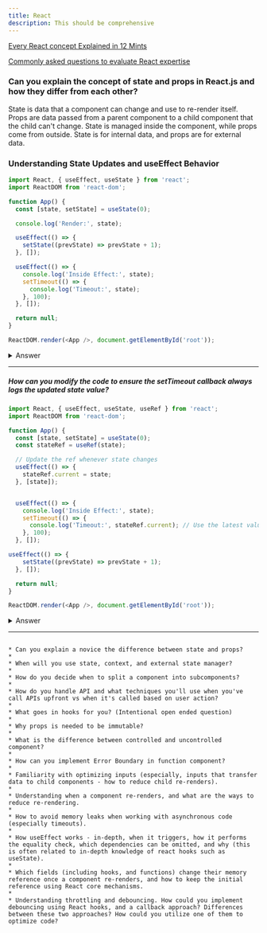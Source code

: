 ```yaml
---
title: React
description: This should be comprehensive
---
```



[Every React concept Explained in 12 Mints](https://www.youtube.com/watch?v=wIyHSOugGGw)


[Commonly asked questions to evaluate React expertise](https://iq.js.org/react)

### Can you explain the concept of state and props in React.js and how they differ from each other?

State is data that a component can change and use to re-render itself. Props are data passed from a parent component to a child component that the child can't change. State is managed inside the component, while props come from outside. State is for internal data, and props are for external data.


### Understanding State Updates and useEffect Behavior


```js
import React, { useEffect, useState } from 'react';
import ReactDOM from 'react-dom';

function App() {
  const [state, setState] = useState(0);

  console.log('Render:', state);

  useEffect(() => {
    setState((prevState) => prevState + 1);
  }, []);

  useEffect(() => {
    console.log('Inside Effect:', state);
    setTimeout(() => {
      console.log('Timeout:', state);
    }, 100);
  }, []);

  return null;
}

ReactDOM.render(<App />, document.getElementById('root'));

```

<details>
<summary> Answer </summary>
<div style="background-color: rgba(100, 108, 255, 0.16); padding: 10px; margin-bottom: 10px; color: #fff; font-size: 14px; font-weight: 500;">

```plaintext
Render: 0
Inside Effect: 0
Render: 1
Timeout: 0
```



</div>
</details>

---


#####  How can you modify the code to ensure the setTimeout callback always logs the updated state value?


```javascript
import React, { useEffect, useState, useRef } from 'react';
import ReactDOM from 'react-dom';

function App() {
  const [state, setState] = useState(0);
  const stateRef = useRef(state);

  // Update the ref whenever state changes
  useEffect(() => {
    stateRef.current = state;
  }, [state]);


  useEffect(() => {
    console.log('Inside Effect:', state);
    setTimeout(() => {
      console.log('Timeout:', stateRef.current); // Use the latest value from the ref
    }, 100);
  }, []);

useEffect(() => {
    setState((prevState) => prevState + 1);
  }, []);

  return null;
}

ReactDOM.render(<App />, document.getElementById('root'));

```


<details>
<summary> Answer </summary>
<div style="background-color: rgba(100, 108, 255, 0.16); padding: 10px; margin-bottom: 10px; color: #fff; font-size: 14px; font-weight: 500;">


```plaintext
Inside Effect 0
TimeOut: 1
```



</div>
</details>

---


```plaintext

* Can you explain a novice the difference between state and props?
* 
* When will you use state, context, and external state manager?
* 
* How do you decide when to split a component into subcomponents?
* 
* How do you handle API and what techniques you'll use when you've call APIs upfront vs when it's called based on user action?
* 
* What goes in hooks for you? (Intentional open ended question)
* 
* Why props is needed to be immutable?
* 
* What is the difference between controlled and uncontrolled component?
* 
* How can you implement Error Boundary in function component?
* 
* Familiarity with optimizing inputs (especially, inputs that transfer data to child components - how to reduce child re-renders).
* 
* Understanding when a component re-renders, and what are the ways to reduce re-rendering.
* 
* How to avoid memory leaks when working with asynchronous code (especially timeouts).
* 
* How useEffect works - in-depth, when it triggers, how it performs the equality check, which dependencies can be omitted, and why (this is often related to in-depth knowledge of react hooks such as useState).
* 
* Which fields (including hooks, and functions) change their memory reference once a component re-renders, and how to keep the initial reference using React core mechanisms.
* 
* Understanding throttling and debouncing. How could you implement debouncing using React hooks, and a callback approach? Differences between these two approaches? How could you utilize one of them to optimize code?

```